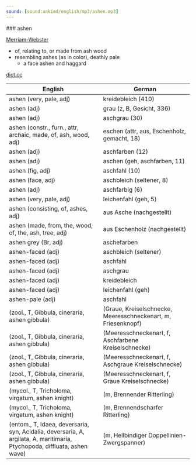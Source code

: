 ```yaml
---
sound: [sound:ankimd/english/mp3/ashen.mp3]
---
```


\### ashen

[Merriam-Webster](https://www.merriam-webster.com/dictionary/ashen)

- of, relating to, or made from ash wood
- resembling ashes (as in color), deathly pale
    - a face ashen and haggard

[dict.cc](https://www.dict.cc/ashen)

| English        | German       |
| -------------- | ------------ |
| ashen (very, pale, adj) | kreidebleich (410) |
| ashen (adj) | grau (z, B, Gesicht, 336) |
| ashen (adj) | aschgrau (30) |
| ashen (constr., furn., attr, archaic, made, of, ash, wood, adj) | eschen (attr, aus, Eschenholz, gemacht, 18) |
| ashen (adj) | aschfarben (12) |
| ashen (adj) | aschen (geh, aschfarben, 11) |
| ashen (fig, adj) | aschfahl (10) |
| ashen (face, adj) | aschbleich (seltener, 8) |
| ashen (adj) | aschfarbig (6) |
| ashen (very, pale, adj) | leichenfahl (geh, 5) |
| ashen (consisting, of, ashes, adj) | aus Asche (nachgestellt) |
| ashen (made, from, the, wood, of, the, ash, tree, adj) | aus Eschenholz (nachgestellt) |
| ashen grey (Br, adj) | aschefarben |
| ashen-faced (adj) | aschbleich (seltener) |
| ashen-faced (adj) | aschfahl |
| ashen-faced (adj) | aschgrau |
| ashen-faced (adj) | kreidebleich |
| ashen-faced (adj) | leichenfahl (geh) |
| ashen-pale (adj) | aschfahl |
|  (zool., T, Gibbula, cineraria, ashen gibbula) |  (Graue, Kreiselschnecke, Meeresschneckenart, m, Friesenknopf) |
|  (zool., T, Gibbula, cineraria, ashen gibbula) |  (Meeresschneckenart, f, Aschfarbene Kreiselschnecke) |
|  (zool., T, Gibbula, cineraria, ashen gibbula) |  (Meeresschneckenart, f, Aschgraue Kreiselschnecke) |
|  (zool., T, Gibbula, cineraria, ashen gibbula) |  (Meeresschneckenart, f, Graue Kreiselschnecke) |
|  (mycol., T, Tricholoma, virgatum, ashen knight) |  (m, Brennender Ritterling) |
|  (mycol., T, Tricholoma, virgatum, ashen knight) |  (m, Brennendscharfer Ritterling) |
|  (entom., T, Idaea, deversaria, syn, Acidalia, deversaria, A, argilata, A, maritimaria, Ptychopoda, diffluata, ashen wave) |  (m, Hellbindiger Doppellinien-Zwergspanner) |
